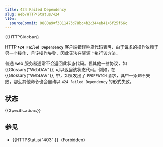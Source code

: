 ```yaml
---
title: 424 Failed Dependency
slug: Web/HTTP/Status/424
l10n:
  sourceCommit: 0880a90f3811475d78bc4b2c344eb4146f25f66c
---
```


{{HTTPSidebar}}

HTTP **`424 Failed Dependency`** 客户端错误响应代码表明，由于请求的操作依赖于另一个操作，且该操作失败，因此无法在资源上执行该方法。

普通 web 服务器通常不会返回此状态代码。但其他一些协议，如 {{Glossary("WebDAV")}} 可以返回该状态代码。例如，在 {{Glossary("WebDAV")}} 中，如果发出了 `PROPPATCH` 请求，其中一条命令失败，那么其他命令也会自动以 `424 Failed Dependency` 的形式失败。

## 状态

{{Specifications}}

## 参见

- {{HTTPStatus("403")}}（Forbidden）
